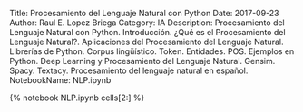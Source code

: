 Title: Procesamiento del Lenguaje Natural con Python
Date: 2017-09-23
Author: Raul E. Lopez Briega
Category: IA
Description: Procesamiento del Lenguaje Natural con Python. Introducción. ¿Qué es el Procesamiento del Lenguaje Natural?. Aplicaciones del Procesamiento del Lenguaje Natural. Librerías de Python. Corpus lingüístico. Token. Entidades. POS. Ejemplos en Python. Deep Learning y Procesamiento del Lenguaje Natural. Gensim. Spacy. Textacy. Procesamiento del lenguaje natural en español.
NotebookName: NLP.ipynb

{% notebook NLP.ipynb cells[2:] %}
